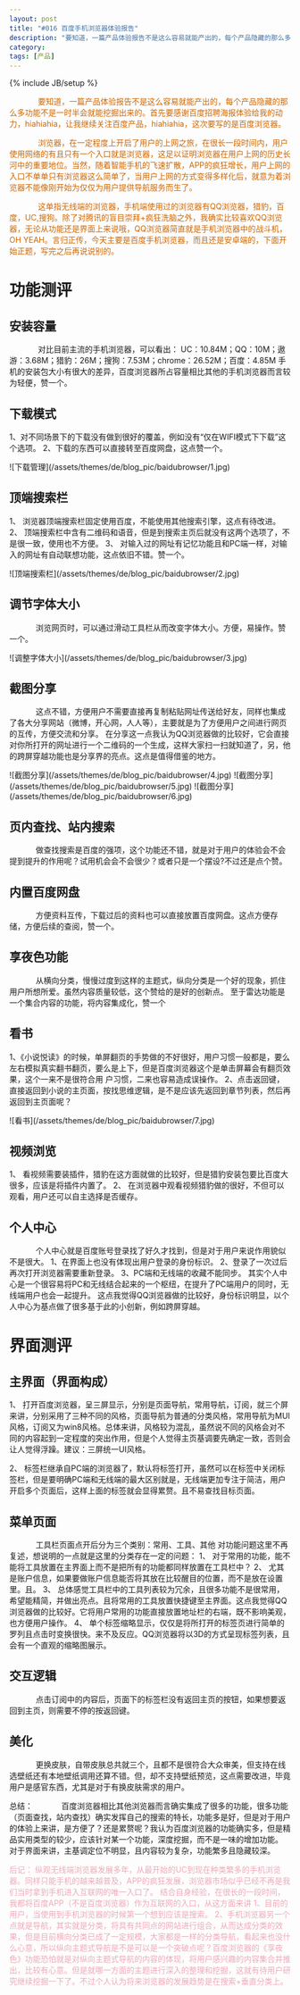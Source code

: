 ```yaml
---
layout: post
title: "#016 百度手机浏览器体验报告"
description: "要知道，一篇产品体验报告不是这么容易就能产出的，每个产品隐藏的那么多功能不是一时半会就能挖掘出来的。首先要感谢百度招聘海报体验给我的动力，hiahiahia，让我继续关注百度产品，hiahiahia，这次要写的是百度浏览器。"
category: 
tags: [产品]
---
```

{% include JB/setup %}

<font color="CD6600">&nbsp;&nbsp;&nbsp;&nbsp;&nbsp;&nbsp;&nbsp;&nbsp;&nbsp;&nbsp;&nbsp;&nbsp;        要知道，一篇产品体验报告不是这么容易就能产出的，每个产品隐藏的那么多功能不是一时半会就能挖掘出来的。首先要感谢百度招聘海报体验给我的动力，hiahiahia，让我继续关注百度产品，hiahiahia，这次要写的是百度浏览器。</font>
<p></p>
<font color="CD6600"> &nbsp;&nbsp;&nbsp;&nbsp;&nbsp;&nbsp;&nbsp;&nbsp;&nbsp;&nbsp;&nbsp;&nbsp;       浏览器，在一定程度上开启了用户的上网之旅，在很长一段时间内，用户使用网络的有且只有一个入口就是浏览器，这足以证明浏览器在用户上网的历史长河中的重要地位。当然，随着智能手机的飞速扩散，APP的疯狂增长，用户上网的入口不单单只有浏览器这么简单了，当用户上网的方式变得多样化后，就意为着浏览器不能像刚开始为仅仅为用户提供导航服务而生了。</font>
<p></p>
<font color="CD6600">  &nbsp;&nbsp;&nbsp;&nbsp;&nbsp;&nbsp;&nbsp;&nbsp;&nbsp;&nbsp;&nbsp;&nbsp;      这单指无线端的浏览器，手机端使用过的浏览器有QQ浏览器，猎豹，百度，UC,搜狗。除了对腾讯的盲目崇拜+疯狂洗脑之外，我确实比较喜欢QQ浏览器，无论从功能还是界面上来说哦，QQ浏览器简直就是手机浏览器中的战斗机，OH YEAH。言归正传，今天主要是百度手机浏览器，而且还是安卓端的，下面开始正题，写完之后再说说别的。</font>
<p></p>
<h1>功能测评</h1>
<h2>安装容量</h2>
<p>
&nbsp;&nbsp;&nbsp;&nbsp;&nbsp;&nbsp;&nbsp;&nbsp;&nbsp;&nbsp;&nbsp;&nbsp;
对比目前主流的手机浏览器，可以看出：
UC：10.84M；QQ：10M；遨游：3.68M；猎豹：26M；搜狗：7.53M；chrome：26.52M；百度：4.85M
手机的安装包大小有很大的差异，百度浏览器所占容量相比其他的手机浏览器而言较为轻便，赞一个。
</p>
<h2>下载模式</h2>
<p>
1、对不同场景下的下载没有做到很好的覆盖，例如没有“仅在WIFI模式下下载”这个选项。
2、下载的东西可以直接转至百度网盘，这点赞一个。

</p>
![下载管理](/assets/themes/de/blog_pic/baidubrowser/1.jpg)
<h2>顶端搜索栏</h2>
<p>
1、	浏览器顶端搜索栏固定使用百度，不能使用其他搜索引擎，这点有待改进。
2、	顶端搜索栏中含有二维码和语音，但是到搜索主页后就没有这两个选项了，不是很一致，使用也不方便。
3、	对输入过的网址有记忆功能且和PC端一样，对输入的网址有自动联想功能，这点依旧不错。赞一个。

</p>
![顶端搜索栏](/assets/themes/de/blog_pic/baidubrowser/2.jpg)
<h2>调节字体大小</h2>
<p>
&nbsp;&nbsp;&nbsp;&nbsp;&nbsp;&nbsp;&nbsp;&nbsp;&nbsp;&nbsp;&nbsp;&nbsp;浏览网页时，可以通过滑动工具栏从而改变字体大小。方便，易操作。赞一个。

</p>
![调整字体大小](/assets/themes/de/blog_pic/baidubrowser/3.jpg)
<h2>截图分享</h2>
<p>
&nbsp;&nbsp;&nbsp;&nbsp;&nbsp;&nbsp;&nbsp;&nbsp;&nbsp;&nbsp;&nbsp;&nbsp;这点不错，方便用户不需要直接再复制粘贴网址传送给好友，同样也集成了各大分享网站（微博，开心网，人人等），主要就是为了方便用户之间进行网页的互传，方便交流和分享。
在分享这一点我认为QQ浏览器做的比较好，它会直接对你所打开的网址进行一个二维码的一个生成，这样大家扫一扫就知道了，另，他的跨屏穿越功能也是分享界的亮点。这点是值得借鉴的地方。
</p>
![截图分享](/assets/themes/de/blog_pic/baidubrowser/4.jpg)
![截图分享](/assets/themes/de/blog_pic/baidubrowser/5.jpg)
![截图分享](/assets/themes/de/blog_pic/baidubrowser/6.jpg)
<h2>页内查找、站内搜索</h2>
<p>
&nbsp;&nbsp;&nbsp;&nbsp;&nbsp;&nbsp;&nbsp;&nbsp;&nbsp;&nbsp;&nbsp;&nbsp;做查找搜索是百度的强项，这个功能还不错，就是对于用户的体验会不会提到提升的作用呢？试用机会会不会很少？或者只是一个摆设?不过还是点个赞。
</p>
<h2>内置百度网盘</h2>
<p>
&nbsp;&nbsp;&nbsp;&nbsp;&nbsp;&nbsp;&nbsp;&nbsp;&nbsp;&nbsp;&nbsp;&nbsp;方便资料互传，下载过后的资料也可以直接放置百度网盘。这点方便存储，方便后续的查阅，赞一个。
</p>
<h2>享夜色功能</h2>
<p>

&nbsp;&nbsp;&nbsp;&nbsp;&nbsp;&nbsp;&nbsp;&nbsp;&nbsp;&nbsp;&nbsp;&nbsp;从横向分类，慢慢过度到这样的主题式，纵向分类是一个好的现象，抓住用户所想所爱。虽然内容质量较低，这个赞给的是好的创新点。
至于雷达功能是一个集合内容的功能，将内容集成化，赞一个
</p>
<h2>看书</h2>
<p>
1、《小说悦读》的时候，单屏翻页的手势做的不好很好，用户习惯一般都是，要么左右模拟真实翻书翻页，要么是上下，但是百度浏览器这个是单击屏幕会有翻页效果，这个一来不是很符合用
户习惯，二来也容易造成误操作。
2、点击返回键，直接返回到小说的主页面，按找思维逻辑，是不是应该先返回到章节列表，然后再返回到主页面呢？
</p>
![看书](/assets/themes/de/blog_pic/baidubrowser/7.jpg)
<h2>视频浏览</h2>
<p>

1、	看视频需要装插件，猎豹在这方面就做的比较好，但是猎豹安装包要比百度大很多，应该是将插件内置了。
2、	在浏览器中观看视频猎豹做的很好，不但可以观看，用户还可以自主选择是否缓存。

</p>
<h2>个人中心</h2>
<p>
&nbsp;&nbsp;&nbsp;&nbsp;&nbsp;&nbsp;&nbsp;&nbsp;&nbsp;&nbsp;&nbsp;&nbsp;个人中心就是百度账号登录找了好久才找到，但是对于用户来说作用貌似不是很大。
1、在界面上也没有体现出用户登录的身份标识。
2、登录了一次过后再次打开浏览器需要重新登录。
3、PC端和无线端的收藏不能同步。
其实个人中心是一个很容易将PC和无线结合起来的一个枢纽，在提升了PC端用户的同时，无线端用户也会一起提升。
这点我觉得QQ浏览器做的比较好，身份标识明显，以个人中心为基点做了很多基于此的小创新，例如跨屏穿越。
</p>
<p></p>
<h1>界面测评</h1>
<h2>主界面（界面构成）</h2>
<p>
1、	打开百度浏览器，呈三屏显示，分别是页面导航，常用导航，订阅，就三个屏来讲，分别采用了三种不同的风格，页面导航为普通的分类风格，常用导航为MUI风格，订阅又为win8风格。总体来讲，风格较为混乱，虽然说不同的风格会对不同的内容起到一定程度的突出作用，但是个人觉得主页基调要先确定一致，否则会让人觉得浮躁。建议：三屏统一UI风格。

2、	标签栏继承自PC端的浏览器了，默认将标签打开，虽然可以在标签中关闭标签栏，但是要明确PC端和无线端的最大区别就是，无线端更加专注于简洁，用户开启多个页面后，这样上面的标签就会显得累赘。且不易查找目标页面。
</p>
<h2>菜单页面</h2>
<p>
&nbsp;&nbsp;&nbsp;&nbsp;&nbsp;&nbsp;&nbsp;&nbsp;&nbsp;&nbsp;&nbsp;&nbsp;工具栏页面点开后分为三个类别：常用、工具、其他
对功能问题这里不再复述，想说明的一点就是这里的分类存在一定的问题：
1、	对于常用的功能，能不能将工具放置在主界面上而不是把所有的功能都同样放置在工具栏中？
2、	尤其是账户信息，如果要做账户信息能否将其放在比较醒目的位置，而不是放在设置里。且。
3、	总体感觉工具栏中的工具列表较为冗余，且很多功能不是很常用，希望能精简，并做出亮点。且将常用的工具放置快捷键至主界面。这点我觉得QQ浏览器做的比较好。它将用户常用的功能直接放置地址栏的右端，既不影响美观，也方便用户操作。
4、	单个标签缩略显示，仅仅是将所打开的标签页进行简单的罗列且点击时变换很快。来不及反应。QQ浏览器将以3D的方式呈现标签列表，且会有一个直观的缩略图展示。
</p>
<h2>交互逻辑</h2>
<p>
&nbsp;&nbsp;&nbsp;&nbsp;&nbsp;&nbsp;&nbsp;&nbsp;&nbsp;&nbsp;&nbsp;&nbsp;点击订阅中的内容后，页面下的标签栏没有返回主页的按钮，如果想要返回到主页，则需要不停的按返回键。
</p>
<h2>美化</h2>
<p>
&nbsp;&nbsp;&nbsp;&nbsp;&nbsp;&nbsp;&nbsp;&nbsp;&nbsp;&nbsp;&nbsp;&nbsp;更换皮肤，自带皮肤总共就三个，且都不是很符合大众审美，但支持在线选壁纸还有本地壁纸调用还算不错。但，却不支持壁纸预览，这点需要改进，毕竟用户是感官东西，尤其是对于有换皮肤需求的用户。
</p>

<p>
总结：
&nbsp;&nbsp;&nbsp;&nbsp;&nbsp;&nbsp;&nbsp;&nbsp;&nbsp;&nbsp;&nbsp;&nbsp;百度浏览器相比其他浏览器而言确实集成了很多的功能，很多功能（页面查找，站内查找）确实发挥自己的搜索的特长，功能多是好，但是对于用户的体验上来讲，是方便了？还是累赘呢？我认为百度浏览器的功能确实多，但是精品实用类型的较少，应该针对某一个功能，深度挖掘，而不是一味的增加功能。
对于界面来讲，主基调定位不明显，且内容较为复杂，功能繁多且隐藏较深。
</p>

<font color="#EEA9B8">后记：
纵观无线端浏览器发展多年，从最开始的UC到现在种类繁多的手机浏览器。同样只能手机的越来越普及，APP的疯狂发展，浏览器市场似乎已经不再是我们当时拿到手机进入互联网的唯一入口了。
结合自身经验，在很长的一段时间，我都将百度APP（不是百度浏览器）作为互联网的入口，从这方面来讲
1、目前的用户，当使用到手机浏览器的时候第一个想到应该是搜索。
2、手机浏览器另一个点就是导航，其实就是分类，将具有共同点的网站进行组合，从而达成分类的效果，但是目前横向分类已成了一定规模，大家都是一样的分类导航，看起来也没什么心意，所以纵向主题式导航是不是可以是一个突破点呢？百度浏览器的《享夜色》功能恐怕就是对纵向主题式导航的内容的体现，将用户感兴趣的内容集合并推出，比较有心意。但是就哪一方面的主题进行深入的整理和挖掘，这就有待用户研究继续挖掘一下了。不过个人认为将来浏览器的发展趋势是在搜索+垂直分类上。
</font>


